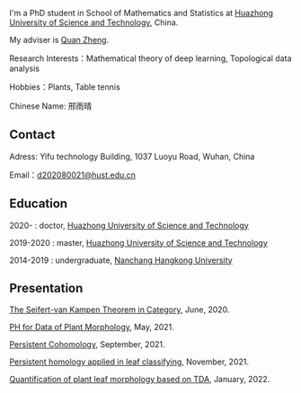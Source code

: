 
I'm a PhD student in School of Mathematics and Statistics at [Huazhong University of Science and Technology](https://www.hust.edu.cn/), China.

My adviser is [Quan Zheng](https://baike.baidu.com/item/%E9%83%91%E6%9D%83/2288675). 

Research Interests：Mathematical theory of deep learning, Topological data analysis

Hobbies：Plants, Table tennis

Chinese Name: 邢雨晴

<!---
<p><img src="https://github.com/yuqing-xing/yuqing/blob/gh-pages/personal%20photo.jpg" width="143" height="200" alt=""/></p>
-->

## Contact
Adress: Yifu technology Building, 1037 Luoyu Road, Wuhan, China

Email：d202080021@hust.edu.cn

## Education

2020-     : doctor, [Huazhong University of Science and Technology](https://www.hust.edu.cn/)

2019-2020 : master, [Huazhong University of Science and Technology](http://english.hust.edu.cn/)

2014-2019 : undergraduate, [Nanchang Hangkong University](https://www.nchu.edu.cn/) 

## Presentation

[The Seifert-van Kampen Theorem in Category](https://github.com/yuqing-xing/yuqing/blob/gh-pages/The%20Seifert-van%20Kampen%20Theorem%20in%20Category.pdf), June, 2020.

[PH for Data of Plant Morphology](https://github.com/yuqing-xing/yuqing/blob/gh-pages/Persistent%20Homology%20for%20Data%20of%20Plant%20Morphology.pdf), May, 2021.

[Persistent Cohomology](https://github.com/yuqing-xing/yuqing/blob/gh-pages/Persistent%20Cohomology.pdf  ), September, 2021.

[Persistent homology applied in leaf classifying](https://github.com/yuqing-xing/yuqing/blob/gh-pages/Persistent%20homology%20applied%20in%20leaf%20classifying.pdf), November, 2021.

[Quantification of plant leaf morphology based on TDA](https://github.com/yuqing-xing/yuqing/blob/0956e13879c6218357436dc53faf74ef7301be8b/Quantification%20of%20plant%20leaf%20morphology%20based%20on%20TDA.pdf), January, 2022.
